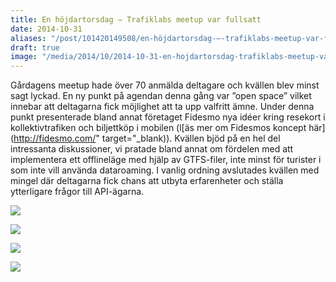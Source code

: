 ```yaml
---
title: En höjdartorsdag – Trafiklabs meetup var fullsatt
date: 2014-10-31
aliases: "/post/101420149508/en-höjdartorsdag-–-trafiklabs-meetup-var-fullsatt"
draft: true
image: "/media/2014/10/2014-10-31-en-hojdartorsdag-trafiklabs-meetup-var-fullsatt-1.jpg"
---
```


Gårdagens meetup hade över 70 anmälda deltagare och kvällen blev minst sagt lyckad. En ny punkt på agendan denna gång var ”open space” vilket innebar att deltagarna fick möjlighet att ta upp valfritt ämne. Under denna punkt presenterade bland annat företaget Fidesmo nya idéer kring resekort i kollektivtrafiken och biljettköp i mobilen (l[äs mer om Fidesmos koncept här](http://fidesmo.com/" target="_blank)).
 Kvällen bjöd på en hel del intressanta diskussioner, vi pratade bland annat om fördelen med att implementera ett offlineläge med hjälp av GTFS-filer, inte minst för turister i som inte vill använda dataroaming.
I vanlig ordning avslutades kvällen med mingel där deltagarna fick chans att utbyta erfarenheter och ställa ytterligare frågor till API-ägarna.


![](/media/2014/10/2014-10-31-en-hojdartorsdag-trafiklabs-meetup-var-fullsatt-1.jpg)




![](/media/2014/10/2014-10-31-en-hojdartorsdag-trafiklabs-meetup-var-fullsatt-2.jpg)




![](/media/2014/10/2014-10-31-en-hojdartorsdag-trafiklabs-meetup-var-fullsatt-3.jpg)




![](/media/2014/10/2014-10-31-en-hojdartorsdag-trafiklabs-meetup-var-fullsatt-4.jpg)


 
